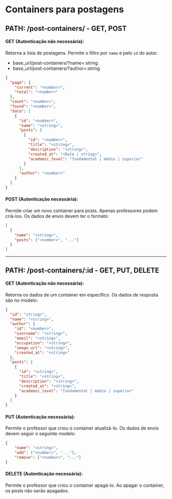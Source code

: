 # **Containers para postagens**

## **PATH: /post-containers/ - GET, POST**

#### GET (Autenticação não necessária):
Retorna a lista de postagens. Permite o filtro por ```name``` e pelo ```id``` do autor.
- base_url/post-containers/?name=:string
- base_url/post-containers/?author=:string


```json
{
  "page": {
    "current": "<number>",
    "total": "<number>"
  },
  "count": "<number>",
  "found": "<number>",
  "data": [
    {
      "id": "<number>",
      "name": "<string>",
      "posts": [
        {
          "id": "<number>",
          "title": "<string>",
          "description": "<string>",
          "created_at": "<Date | string>",
          "academic_level": "fundamental | médio | superior"
        }
      ],
      "author": "<number>"
    }
  ]
}

```

#### POST (Autenticação necessária):
Permite criar um novo container para posts. Apenas professores podem criá-los. Os dados de envio devem ter o formato:


```json
[
  {
    "name": "<string>",
    "posts": ["<number>", "..."]
  }
]
```

<hr>

## **PATH: /post-containers/:id - GET, PUT, DELETE**

#### GET (Autenticação não necessária):
Retorna os dados de um container em específico. Os dados de resposta são no modelo:

```json
{
  "id": "string>",
  "name": "<string>",
  "author": {
    "id": "<number>",
    "username": "<string>",
    "email": "<string>",
    "occupation": "<string>",
    "image_url": "<string>",
    "created_at": "<string>"
  },
  "posts": [
    {
      "id": "<string>",
      "title": "<string>",
      "description": "<string>",
      "created_at": "<string>",
      "academic_level": "fundamental | médio | superior"
    }
  ]
}
```

#### PUT (Autenticação necessária):
Permite o professor que criou o container atualizá-lo. Os dados de envio devem seguir o seguinte modelo:

```json
{
    "name": "<string>",
    "add": ["<number>", "..."],
    "remove": ["<number>", "..."]
}
```


#### DELETE (Autenticação necessária):
Permite o professor que criou o container apagá-lo. Ao apagar o container, os posts não serão apagados.
